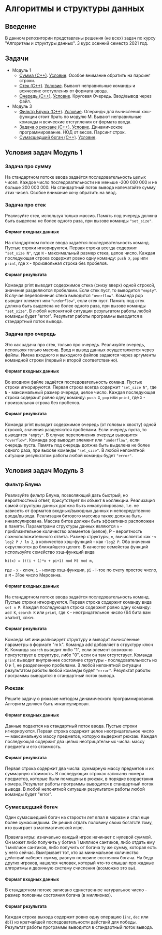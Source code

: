 # Алгоритмы и структуры данных
## Введение 
В данном репозитории представлены решения (не всех) задач по курсу "Алгоритмы и структуры данных".
3 курс осенний семестр 2021 год. 

## Задачи 
* Модуль 1
    * [Сумма (С++)](module1/sum/main.cpp). [Условие](#Задача-про-сумму).
        Особое внимание обратить на парсинг строки.
    * [Стек (C++)](module1/stack/main.cpp). [Условие](#Задача-про-стек).
        Бывают неправильные команды и всяческие отступления от формата ввода.
    * [Очередь (C++)](module1/queue/main.cpp). [Условие](#Задача-про-очередь).
        Круговая Очередь. Ввод/вывод через файл. 
* Модуль 3
    * [Фильтр Блума (C++)](module3/bloom_filter/main.cpp). [Условие](#Фильтр-Блума).
        Операнды для вычисления хэш-функции стоит брать по модулю M. Бывают неправильные команды и всяческие отступления от формата ввода.
    * [Задача о рюкзаке (C++)](module3/knapsack/main.cpp). [Условие](#Рюкзак).
        Динамическое программирование. НОД от весов. Парсинг строк. 
    * [Сумасшедший богач (C++)](module3/greedy/main.cpp). [Условие](#Сумасшедший-богач).
   
        

## Условия задач Модуль 1

### Задача про сумму 
На стандартном потоке ввода задаётся последовательность целых чисел.
Каждое число последовательности не меньше -200 000 000 и не больше 200 000 000.
На стандартный поток вывода напечатайте сумму этих чисел.
Особое внимание хочу обратить на ввод.
### Задача про стек
Реализуйте стек, используя только массив.
Память под очередь должна быть выделена не более одного раза, при вызове команды `"set_size"`.

#### Формат входных данных
На стандартном потоке ввода задаётся последовательность команд. Пустые строки игнорируются.
Первая строка всегда содержит `"set_size N"`, где `N` - максимальный размер стека, целое число.
Каждая последующая строка содержит ровно одну команду: `push X`, `pop` или `print`, где `X` - произвольная строка без пробелов.

#### Формат результата
Команда print выводит содержимое стека (снизу вверх) одной строкой, значения разделяются пробелами. Если стек пуст, то выводится `"empty"`.
В случае переполнения стека выводится `"overflow"`.
Команда pop выводит элемент или `"underflow"`, если стек пуст.
Память под стек должна быть выделена не более одного раза, при вызове команды `"set_size"`.
В любой непонятной ситуации результатом работы любой команды будет "error".
Результат работы программы выводится в стандартный поток вывода.

### Задача про очередь
Это как задача про стек, только про очередь.
Реализуйте очередь, используя только массив.
Ввод и вывод данных осуществляется через файлы. Имена входного и выходного файлов задаются через аргументы командной строки (первый и второй соответственно).

#### Формат входных данных
Во входном файле задаётся последовательность команд. Пустые строки игнорируются.
Первая строка всегда содержит `"set_size N"`, где `N` - максимальный размер очереди, целое число.
Каждая последующая строка содержит ровно одну команду: `push X`, `pop` или `print`, где `X` - произвольная строка без пробелов.

#### Формат результата
Команда print выводит содержимое очередь (от головы к хвосту) одной строкой, значения разделяются пробелами. Если очередь пуста, то выводится `"empty"`.
В случае переполнения очереди выводится `"overflow"`.
Команда pop выводит элемент или `"underflow"`, если очередь пуста.
Память под очередь должна быть выделена не более одного раза, при вызове команды `"set_size"`.
В любой непонятной ситуации результатом работы любой команды будет `"error"`.

## Условия задач Модуль 3

### Фильтр Блума
Реализуйте фильтр Блума, позволяющий дать быстрый, но вероятностный ответ, присутствует ли объект в коллекции.
Реализация самой структуры данных должна быть инкапуслирована, т.е. не зависеть от форматов входных/выходных данных и непосредственно ввода/вывода.
Реализация битового массива также должна быть инкапсулирована. Массив битов должен быть эффективно расположен в памяти.
Параметрами структуры данных являются `n` - приблизительное количество элементов (целое), P - вероятность ложноположительного ответа.
Размер структуры, `m`, вычисляется как -`n log2 P / ln 2`, а количество хэш-функций - как -`log2 P`. Оба значения округляются до ближайшего целого.
В качестве семейства функций используйте семейство хэш-функций вида
```
hi(x) = (((i + 1)*x + pi+1) mod M) mod m,
```
где - `x` - ключ, `i` - номер хэш-функции, `pi` - i-тое по счету простое число, а `M` - 31ое число Мерсенна.

#### Формат входных данных
На стандартном потоке ввода задаётся последовательность команд. Пустые строки игнорируются.
Первая строка содержит команду вида `set n P`.
Каждая последующая строка содержит ровно одну команду: `add K`, `search K` или `print`, где `K` - неотрицательное число (64 бита вам хватит), ключ.

#### Формат результата
Команда set инициализирует структуру и выводит вычисленные параметры в формате "m k".
Команда add добавляет в структуру ключ K.
Команда `search` выводит либо "1", если элемент возможно присутствует в структуре, либо "0", если он там отсутствует.
Команда `print` выводит внутреннее состояние струтуры - последовательность из 0 и 1, не разделенную пробелами.
В любой непонятной ситуации результатом работы любой команды будет `"error"`.
Результат работы программы выводится в стандартный поток вывода.

### Рюкзак
Решите задачу о рюкзаке методом динамического программирования. Алгоритм должен быть инкапсулирован.

#### Формат входных данных
Данные подаются на стандартный поток ввода. Пустые строки игнорируются.
Первая строка содержит целое неотрицательное число — максимальную массу предметов, которую выдержит рюкзак.
Каждая последующая содержит два целых неотрицательных числа: массу предмета и его стоимость.

#### Формат результата
Первая строка содержит два числа: суммарную массу предметов и их суммарную стоимость.
В последующих строках записаны номера предметов, которые были помещены в рюкзак, в порядке возрастания номера.
Результат работы программы выводится в стандартный поток вывода.
В любой непонятной ситуации результатом работы любой команды будет "error".

### Сумасшедший богач
Один сумасшедший богач на старости лет впал в маразм и стал еще более сумасшедшим. Он решил отдать половину своих богатств тому, кто выиграет в математической игре.

Правила игры: изначально каждый игрок начинает с нулевой суммой. Он может либо получить у богача 1 миллион сантиков, либо отдать ему 1 миллион сантиков, либо получить от богача ту же сумму, которая есть у него сейчас.
Выигрывает тот, кто за минимальное количество действий наберет сумму, равную половине состояния богача.
На беду других игроков, нашелся человек, который что-то слышал про жадные алгоритмы и двоичную систему счисления (возможно это вы).

#### Формат входных данных
В стандартном потоке записано единственное натуральное число - размер половины состояния богача (в миллионах).

#### Формат результата
Каждая строка выхода содержит ровно одну операцию (`inc`, `dec` или `dbl`) из кратчайшей последовательности действий для победы.
Результат работы программы выводится в стандартный поток вывода.




